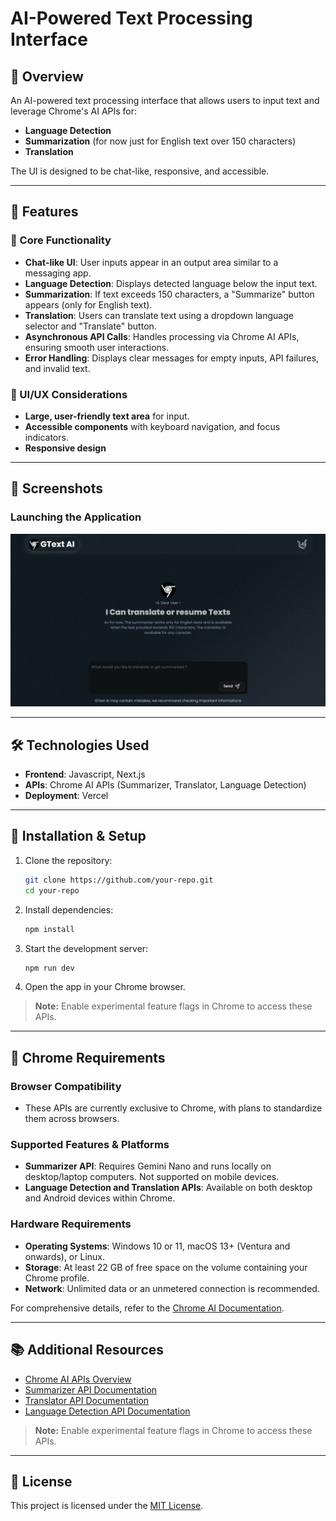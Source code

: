 # AI-Powered Text Processing Interface

## 🚀 Overview

An AI-powered text processing interface that allows users to input text and leverage Chrome's AI APIs for:

- **Language Detection**
- **Summarization** (for now just for English text over 150 characters)
- **Translation**

The UI is designed to be chat-like, responsive, and accessible.

---

## 🎯 Features

### 🔹 Core Functionality

- **Chat-like UI**: User inputs appear in an output area similar to a messaging app.
- **Language Detection**: Displays detected language below the input text.
- **Summarization**: If text exceeds 150 characters, a "Summarize" button appears (only for English text).
- **Translation**: Users can translate text using a dropdown language selector and "Translate" button.
- **Asynchronous API Calls**: Handles processing via Chrome AI APIs, ensuring smooth user interactions.
- **Error Handling**: Displays clear messages for empty inputs, API failures, and invalid text.

### 🎨 UI/UX Considerations

- **Large, user-friendly text area** for input.
- **Accessible components** with keyboard navigation, and focus indicators.
- **Responsive design**

---

## 🧐 Screenshots

### Launching the Application

![Launching the App](screenshots/launch.png)

---

## 🛠️ Technologies Used

- **Frontend**: Javascript, Next.js
- **APIs**: Chrome AI APIs (Summarizer, Translator, Language Detection)
- **Deployment**: Vercel

---

## 📌 Installation & Setup

1. Clone the repository:
   ```bash
   git clone https://github.com/your-repo.git
   cd your-repo
   ```
2. Install dependencies:
   ```bash
   npm install
   ```
3. Start the development server:
   ```bash
   npm run dev
   ```
4. Open the app in your Chrome browser.

> **Note:** Enable experimental feature flags in Chrome to access these APIs.

---

## 🔧 Chrome Requirements

### Browser Compatibility

- These APIs are currently exclusive to Chrome, with plans to standardize them across browsers.

### Supported Features & Platforms

- **Summarizer API**: Requires Gemini Nano and runs locally on desktop/laptop computers. Not supported on mobile devices.
- **Language Detection and Translation APIs**: Available on both desktop and Android devices within Chrome.

### Hardware Requirements

- **Operating Systems**: Windows 10 or 11, macOS 13+ (Ventura and onwards), or Linux.
- **Storage**: At least 22 GB of free space on the volume containing your Chrome profile.
- **Network**: Unlimited data or an unmetered connection is recommended.

For comprehensive details, refer to the [Chrome AI Documentation](https://developer.chrome.com/docs/ai).

---

## 📚 Additional Resources

- [Chrome AI APIs Overview](https://developer.chrome.com/docs/ai/)
- [Summarizer API Documentation](https://developer.chrome.com/docs/ai/summarizer-api)
- [Translator API Documentation](https://developer.chrome.com/docs/ai/translator-api)
- [Language Detection API Documentation](https://developer.chrome.com/docs/ai/language-detection)

> **Note:** Enable experimental feature flags in Chrome to access these APIs.

---

## 💜 License

This project is licensed under the [MIT License](LICENSE).
